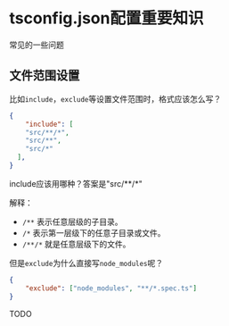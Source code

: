 # tsconfig.json配置重要知识
常见的一些问题

## 文件范围设置
比如`include`，`exclude`等设置文件范围时，格式应该怎么写？
```json
{
    "include": [
    "src/**/*",
    "src/**",
    "src/*"
  ],
}
```
include应该用哪种？答案是"src/**/*"

解释：
- `/**` 表示任意层级的子目录。
- `/*` 表示第一层级下的任意子目录或文件。
- `/**/*` 就是任意层级下的文件。

但是`exclude`为什么直接写`node_modules`呢？
```json
{
    "exclude": ["node_modules", "**/*.spec.ts"]
}
```
TODO